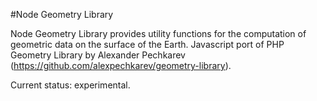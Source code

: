 #Node Geometry Library

Node Geometry Library provides utility functions for the computation of geometric data on the surface of the Earth. 
Javascript port of PHP Geometry Library by Alexander Pechkarev (https://github.com/alexpechkarev/geometry-library).

Current status: experimental.